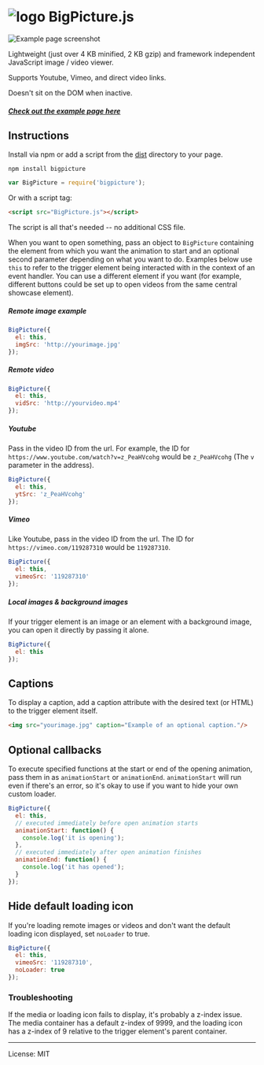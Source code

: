 # ![logo](https://i.imgur.com/4O1IXsG.png) BigPicture.js

![Example page screenshot](http://i.imgur.com/7T6dnN3.gif)

Lightweight (just over 4 KB minified, 2 KB gzip) and framework independent JavaScript image / video viewer.

Supports Youtube, Vimeo, and direct video links.

Doesn't sit on the DOM when inactive.

##### [Check out the example page here](https://henrygd.me/bigpicture)

## Instructions

Install via npm or add a script from the [dist](dist) directory to your page.

```
npm install bigpicture
```

```javascript
var BigPicture = require('bigpicture');
```

Or with a script tag:

```html
<script src="BigPicture.js"></script>
```
The script is all that's needed -- no additional CSS file.

When you want to open something, pass an object to `BigPicture` containing the element from which you want the animation to start and an optional second parameter depending on what you want to do. Examples below use `this` to refer to the trigger element being interacted with in the context of an event handler. You can use a different element if you want (for example, different buttons could be set up to open videos from the same central showcase element).

##### Remote image example

```javascript
BigPicture({
  el: this,
  imgSrc: 'http://yourimage.jpg'
});
```

##### Remote video

```javascript
BigPicture({
  el: this,
  vidSrc: 'http://yourvideo.mp4'
});
```

##### Youtube

Pass in the video ID from the url. For example, the ID for `https://www.youtube.com/watch?v=z_PeaHVcohg` would be `z_PeaHVcohg` (The `v` parameter in the address).

```javascript
BigPicture({
  el: this,
  ytSrc: 'z_PeaHVcohg'
});
```

##### Vimeo

Like Youtube, pass in the video ID from the url. The ID for `https://vimeo.com/119287310` would be `119287310`.

```javascript
BigPicture({
  el: this,
  vimeoSrc: '119287310'
});
```

##### Local images & background images

If your trigger element is an image or an element with a background image, you can open it directly by passing it alone.

```javascript
BigPicture({
  el: this
});
```

## Captions

To display a caption, add a caption attribute with the desired text (or HTML) to the trigger element itself.

```html
<img src="yourimage.jpg" caption="Example of an optional caption."/>
```

## Optional callbacks

To execute specified functions at the start or end of the opening animation, pass them in as `animationStart` or `animationEnd`. `animationStart` will run even if there's an error, so it's okay to use if you want to hide your own custom loader.

```javascript
BigPicture({
  el: this,
  // executed immediately before open animation starts
  animationStart: function() {
    console.log('it is opening');
  },
  // executed immediately after open animation finishes
  animationEnd: function() {
    console.log('it has opened');
  }
});
```

## Hide default loading icon

If you're loading remote images or videos and don't want the default loading icon displayed, set `noLoader` to true.

```javascript
BigPicture({
  el: this,
  vimeoSrc: '119287310',
  noLoader: true
});
```

### Troubleshooting

If the media or loading icon fails to display, it's probably a z-index issue. The media container has a default z-index of 9999, and the loading icon has a z-index of 9 relative to the trigger element's parent container.

---

License: MIT
